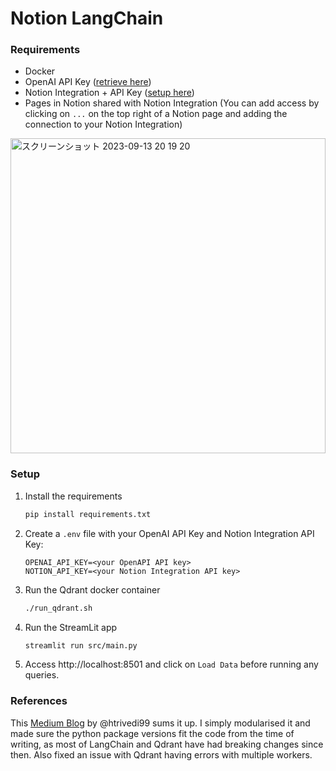 # Notion LangChain

### Requirements

-   Docker
-   OpenAI API Key ([retrieve here](https://platform.openai.com/account/billing))
-   Notion Integration + API Key ([setup here](https://www.notion.so/my-integrations))
-   Pages in Notion shared with Notion Integration (You can add access by clicking on `...` on the top right of a Notion page and adding the connection to your Notion Integration)
<img width="504" alt="スクリーンショット 2023-09-13 20 19 20" src="https://github.com/akiyamasho/notion-langchain/assets/35907066/4216e4d2-004b-42c1-8425-418400b7d788">

### Setup

1. Install the requirements
   ```bash
   pip install requirements.txt
   ```
1. Create a `.env` file with your OpenAI API Key and Notion Integration API Key:
    ```env
    OPENAI_API_KEY=<your OpenAPI API key>
    NOTION_API_KEY=<your Notion Integration API key>
    ```
1. Run the Qdrant docker container
    ```bash
    ./run_qdrant.sh
    ```
1. Run the StreamLit app
    ```bash
    streamlit run src/main.py
    ```
1. Access http://localhost:8501 and click on `Load Data` before running any queries.

### References

This [Medium Blog](https://betterprogramming.pub/build-a-chatbot-for-your-notion-documents-using-langchain-and-openai-e0ad7b903b84) by @htrivedi99 sums it up.
I simply modularised it and made sure the python package versions fit the code from the time of writing, as most of LangChain and Qdrant have had breaking changes since then.
Also fixed an issue with Qdrant having errors with multiple workers.
